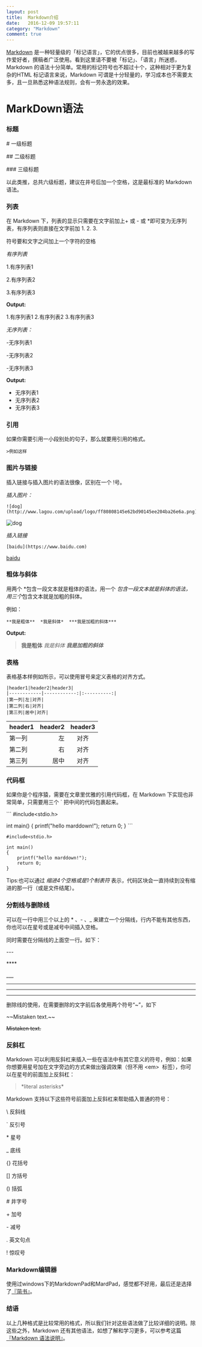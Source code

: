 ```yaml
---
layout: post
title:  Markdown介绍
date:   2016-12-09 19:57:11
category: "Markdown"
comment: true
---
```



[Markdown](http://zh.wikipedia.org/wiki/Markdown) 是一种轻量级的「标记语言」，它的优点很多，目前也被越来越多的写作爱好者，撰稿者广泛使用。看到这里请不要被「标记」、「语言」所迷惑，Markdown 的语法十分简单。常用的标记符号也不超过十个，这种相对于更为复杂的HTML 标记语言来说，Markdown 可谓是十分轻量的，学习成本也不需要太多，且一旦熟悉这种语法规则，会有一劳永逸的效果。

# MarkDown语法

### 标题

\#  一级标题

\##  二级标题

\###  三级标题

以此类推，总共六级标题，建议在井号后加一个空格，这是最标准的 Markdown 语法。

### 列表

在 Markdown 下，列表的显示只需要在文字前加上+ 或 - 或 *即可变为无序列表，有序列表则直接在文字前加 1. 2. 3.

符号要和文字之间加上一个字符的空格

*有序列表* 
   

1.有序列表1

2.有序列表2

3.有序列表3


**Output:**

1.有序列表1
2.有序列表2
3.有序列表3

*无序列表：*

-无序列表1

-无序列表2

-无序列表3

**Output:**

- 无序列表1
- 无序列表2
- 无序列表3


### 引用

如果你需要引用一小段别处的句子，那么就要用引用的格式。

```
>例如这样
```


### 图片与链接

插入链接与插入图片的语法很像，区别在一个 !号。

*插入图片：*

```
![dog](http://www.lagou.com/upload/logo/ff80808145e62bd90145ee204ba26e6a.png)
```
![dog](http://www.lagou.com/upload/logo/ff80808145e62bd90145ee204ba26e6a.png)

*插入链接*

```
[baidu](https://www.baidu.com)
```

[baidu](https://www.baidu.com)

### 粗体与斜体

用两个 *包含一段文本就是粗体的语法，用一个 *包含一段文本就是斜体的语法，用三个*包含文本就是加粗的斜体。

例如：

```
**我是粗体**  *我是斜体*  ***我是加粗的斜体***
```

**Output:**

>**我是粗体**  *我是斜体*  ***我是加粗的斜体***

### 表格

表格基本样例如所示，可以使用冒号来定义表格的对齐方式。

```
|header1|header2|header3|
|------------|------------:|:----------:|
|第一列|左|对齐|
|第二列|右|对齐|
|第三列|居中|对齐|
```

|header1|header2|header3|
|------------|------------:|:----------:|
|第一列|左|对齐|
|第二列|右|对齐|
|第三列|居中|对齐|

### 代码框

如果你是个程序猿，需要在文章里优雅的引用代码框，在 Markdown 下实现也非常简单，只需要用三个 ` 把中间的代码包裹起来。


\```
\#include<stdio.h>

int main()
{
    printf("hello marddown!");
    return 0;
}
\```


```
#include<stdio.h>

int main()
{
    printf("hello marddown!");
    return 0;
}
```

Tips:也可以通过 *缩进4个空格或是1个制表符* 表示，代码区块会一直持续到没有缩进的那一行（或是文件结尾）。
 
### 分割线与删除线
 
可以在一行中用三个以上的 * 、- 、_  来建立一个分隔线，行内不能有其他东西，你也可以在星号或是减号中间插入空格。

同时需要在分隔线的上面空一行。如下：

\---

\****

\___

---

****

____

删除线的使用，在需要删除的文字前后各使用两个符号“~”，如下

\~~Mistaken text.~~

~~Mistaken text.~~

### 反斜杠

Markdown 可以利用反斜杠来插入一些在语法中有其它意义的符号，例如：如果你想要用星号加在文字旁边的方式来做出强调效果（但不用 <em\>
 标签），你可以在星号的前面加上反斜杠：
>\*literal asterisks\*

Markdown 支持以下这些符号前面加上反斜杠来帮助插入普通的符号：

\\ 反斜线

`  反引号

\* 星号

_ 底线

{} 花括号

[] 方括号

() 括弧

\# 井字号

\+ 加号

\- 减号

. 英文句点

! 惊叹号

### Markdown编辑器

使用过windows下的MarkdownPad和MardPad，感觉都不好用，最后还是选择了[『简书』](http://www.jianshu.com/)。

### 结语

以上几种格式是比较常用的格式，所以我们针对这些语法做了比较详细的说明。除这些之外，Markdown 还有其他语法，如想了解和学习更多，可以参考这篇[『Markdown 语法说明』](http://wowubuntu.com/markdown/)。